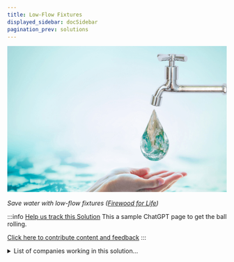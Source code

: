 ```yaml
---
title: Low-Flow Fixtures
displayed_sidebar: docSidebar
pagination_prev: solutions
---
```

![](/../static/img/low-flow-fixtures.png)

*Save water with low-flow fixtures ([Firewood for Life](https://www.firewood-for-life.com/low-flow-fixtures.html))*

:::info [Help us track this Solution](contribute)
This a sample ChatGPT page to get the ball rolling.

[Click here to contribute content and feedback](contribute)
:::

<details>
        <summary>List of companies working in this solution...</summary>
        <div>
            <ul>
             
                <li><a href="https://pipistrel.si">Pipistrel</a></li>
            
                <li><a href="https://keldatechnology.com">Kelda</a></li>
            
            </ul>
        </div>
        </details>

## Overview

Hot water is responsible for a quarter of residential energy use worldwide.

More efficient fixtures and appliances can reduce home water use, thereby reducing emissions

## Progress Made

- **Low-flow showerheads, toilets, and faucets**: Remarkable breakthroughs curbing water use by up to 50% and reducing greenhouse gas emissions.
- **Environmental Protection Agency (EPA)**: Advocating and promoting the adoption of efficient low-flow fixtures.

## Lessons Learned

**Water savings**: this is a great way to incentivize new adoption by lowering water bills in addition to mitigating greenhouse emissions.

## Challenges Ahead

- **Efficient fixtures**: Overcoming inefficiencies in the market, aiming for optimal water savings.
- **Awareness gap**: Raising public awareness about the ecological and climate benefits of low-flow fixtures.
- **Incentives**: Establishing financial motivations, like tax breaks or rebates, for individuals and businesses to adopt low-flow fixtures.

Notable organizations at the forefront of this cause are **WaterSense** (a program by EPA), the **Alliance for Water Efficiency**, and the **International Association of Plumbing and Mechanical Officials (IAPMO)**.

## Best Path Forward

- **Increasing awareness**: Educational campaigns showcasing water and cost savings.
- **Providing incentives**: Offering financial benefits like tax breaks or rebates.
- **Enhancing availability**: Collaborating with manufacturers to boost production or accessibility through retailers and stores.